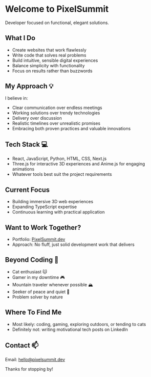 # Welcome to PixelSummit

Developer focused on functional, elegant solutions.

## What I Do
* Create websites that work flawlessly
* Write code that solves real problems
* Build intuitive, sensible digital experiences
* Balance simplicity with functionality
* Focus on results rather than buzzwords

## My Approach 💡
I believe in:
* Clear communication over endless meetings
* Working solutions over trendy technologies
* Delivery over discussion
* Realistic timelines over unrealistic promises
* Embracing both proven practices and valuable innovations

## Tech Stack 💻
* React, JavaScript, Python, HTML, CSS, Next.js
* Three.js for interactive 3D experiences and Anime.js for engaging animations
* Whatever tools best suit the project requirements

## Current Focus
* Building immersive 3D web experiences
* Expanding TypeScript expertise
* Continuous learning with practical application

## Want to Work Together?
* Portfolio: [PixelSummit.dev](https://pixelsummit.dev)
* Approach: No fluff, just solid development work that delivers

## Beyond Coding 👤
* Cat enthusiast 🐱
* Gamer in my downtime 🎮
* Mountain traveler whenever possible 🏔️
* Seeker of peace and quiet 🌳
* Problem solver by nature

## Where To Find Me
* Most likely: coding, gaming, exploring outdoors, or tending to cats
* Definitely not: writing motivational tech posts on LinkedIn

## Contact 📫
Email: [hello@pixelsummit.dev](mailto:hello@pixelsummit.dev)

Thanks for stopping by!
